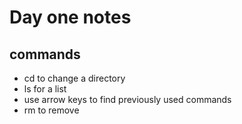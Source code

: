 # Day one notes

## commands
* cd to change a directory
* ls for a list 
* use arrow keys to find previously used commands
* rm to remove